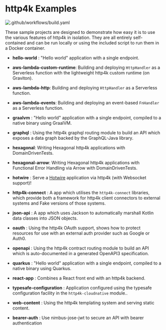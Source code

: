# http4k Examples

![.github/workflows/build.yaml](https://github.com/http4k/examples/workflows/.github/workflows/build.yaml/badge.svg)


These sample projects are designed to demonstrate how easy it is to use the various features of http4k in isolation. They are all entirely self-contained and can be run locally or using the included script to run them in a Docker container.

- **hello-world** : "Hello world" application with a single endpoint.

- **aws-lambda-custom-runtime**: Building and deploying `HttpHandler` as a Serverless function with the lightweight http4k custom runtime (on Graviton).
- **aws-lambda-http**: Building and deploying `HttpHandler` as a Serverless function.
- **aws-lambda-events**: Building and deploying an event-based `FnHandler` as a Serverless function.
- **graalvm** :  "Hello world" application with a single endpoint, compiled to a native binary using GraalVM.
- **graphql** : Using the http4k graphql routing module to build an API which exposes a data graph backed by the GraphQL-Java library.
- **hexagonal**: Writing Hexagonal http4k applications with DomainDrivenTests.
- **hexagonal-arrow**: Writing Hexagonal http4k applications with Functional Error Handling via Arrow with DomainDrivenTests.
- **hotwire** : Serve a [Hotwire](https://hotwire.dev/) application via http4k (with Websocket support)!
- **http4k-connect** : A app which utilises the `http4k-connect`  libraries, which provide both a framework for http4k client connectors to external systems and Fake versions of those systems.
- **json-api** : A app which uses Jackson to automatically marshall Kotlin data classes into JSON objects.
- **oauth** : Using the http4k OAuth support, shows how to protect resources for use with an external auth provider such as Google or Auth0.
- **openapi** : Using the http4k contract routing module to build an API which is auto-documented in a generated OpenAPI3 specification.
- **quarkus** :  "Hello world" application with a single endpoint, compiled to a native binary using Quarkus.
- **react-app** : Combines a React front end with an http4k backend.
- **typesafe-configuration** : Application configured using the typesafe configuration facility in the `http4k-cloudnative` module..
- **web-content** : Using the http4k templating system and serving static content.
- **bearer-auth** : Use nimbus-jose-jwt to secure an API with bearer authentication 
